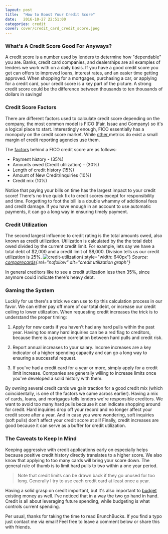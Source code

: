 ```yaml
---
layout: post
title:  "How to Boost Your Credit Score"
date:   2016-10-27 22:51:00
categories: credit
cover: cover/credit_card_credit_score.jpeg
---
```

### What's A Credit Score Good For Anyways?
A credit score is a number used by lenders to determine how "dependable" you are. Banks, credit card companies, and dealerships are all examples of lenders we work with on a daily basis. If you have a good credit score you get can offers to improved loans, interest rates, and an easier time getting approved. When shopping for a mortgages, purchasing a car, or applying for a credit card, your credit score is a key part of the picture. A strong credit score could be the difference between thousands to ten thousands of dollars in savings!

### Credit Score Factors
There are different factors used to calculate credit score depending on the company, the most common model is FICO (Fair, Issac and Company) so it's a logical place to start. Interestingly enough, FICO essentially has a monopoly on the credit score market. While <a href="https://www.cafecredit.com/credit-score-range/" rel="nofollow"> other </a>metrics do exist a small margin of credit reporting agencies use them.

The <a href="http://www.myfico.com/credit-education/whats-in-your-credit-score/" rel="nofollow">factors</a> behind a FICO credit score are as follows:
* Payment history - (35%)
* Amounts owed (Credit utilization) - (30%)
* Length of credit history (15%)
* Amount of New Credit/Inquiries (10%)
* Credit mix (10%)

Notice that paying your bills on time has the largest impact to your credit score! There's no true quick fix to credit scores except for responsibility and time. Forgetting to foot the bill is a double whammy of additional fees and credit damage. If you have enough in an account to use automatic payments, it can go a long way in ensuring timely payment.

### Credit Utilization
The second largest influence to credit rating is the total amounts owed, also known as credit utilization. Utilization is calculated by the the total debt owed divided by the current credit limit. For example, lets say we have a total debt of $2,000 and a credit limit of $8,000. Division tells us our credit utilization is 25%.
![credit-utilization](/assets/blog/credit_utilization.png){:style="width: 640px"}
*Source: [comparecards](http://www.comparecards.com/blog/infographics/credit-utilization/){:rel="nofollow" alt="credit utilization graph"}*

In general creditors like to see a credit utilization less then 35%, since anymore could indicate there's heavy debt.

### Gaming the System
Luckily for us there's a trick we can use to tip this calculation process in our favor. We can either pay off more of our total debt, or increase our credit ceiling to lower utilization. When requesting credit increases the trick is to understand the proper timing:

1. Apply for new cards if you haven't had any hard pulls within the past year. Having too many hard inquiries can be a red flag to creditors, because there is a proven correlation between hard pulls and credit risk.

2. Report annual increases to your salary. Income increases are a key indicator of a higher spending capacity and can go a long way to ensuring a successful request.

3. If you've had a credit card for a year or more, simply apply for a credit limit increase. Companies are generally willing to increase limits once you've developed a solid history with them.  

By owning several credit cards we gain traction for a good credit mix (which coincidentally, is one of the factors we came across earlier). Having a mix of cards, loans, and mortgages tells lenders we're responsible creditors. We want to avoid too many hard pulls because it can indicate shopping around for credit. Hard inquiries drop off your record and no longer affect your credit score after a year. And in case you were wondering, soft inquiries (soft pulls) don't affect your credit score at all! Finally, credit increases are good because it can serve as a buffer for credit utilization.

### The Caveats to Keep In Mind
Keeping aggressive with credit applications early on especially helps because positive credit history directly translates to a higher score. We also know that applying to too many cards will bring your score down. The general rule of thumb is to limit hard pulls to two within a one year period. 

> Note that credit limits can be drawn back if they go unused for too long. Generally I try to use each credit card at least once a year.

Having a solid grasp on credit important, but it's also important to [budget](http://brunchbucks.com/budgeting/2016/10/19/budgeting-tips.html) existing money as well. I've noticed that in a way the two go hand in hand. Credit is all about leveraging future spending, while budgeting is what controls current spending.

Per usual, thanks for taking the time to read BrunchBucks. If you find a typo just contact me via email! Feel free to leave a comment below or share this with friends.
